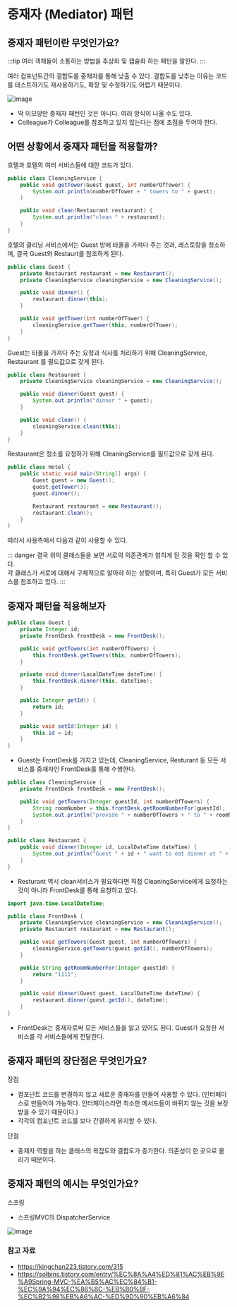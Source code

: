 # 중재자 (Mediator) 패턴

## 중재자 패턴이란 무엇인가요?

:::tip
여러 객체들이 소통하는 방법을 추상화 및 캡슐화 하는 패턴을 말한다.
:::

여러 컴포넌트간의 결합도를 중재자를 통해 낮출 수 있다. 결합도를 낮추는 이유는 코드를 테스트하기도 재사용하기도, 확장 및 수정하기도 어렵기 때문이다.   

![image](https://user-images.githubusercontent.com/50647845/170155041-d1740ca9-7ee4-41f7-9fe9-821d80cc6676.png)

- 딱 이모양만 중재자 패턴인 것은 아니다. 여러 방식이 나올 수도 있다. 
- Colleague가 Colleague를 참조하고 있지 않는다는 점에 초점을 두어야 한다.

## 어떤 상황에서 중재자 패턴을 적용할까?

호텔과 호텔의 여러 서비스들에 대한 코드가 있다.

```java
public class CleaningService {
    public void getTower(Guest guest, int numberOfTower) {
        System.out.println(numberOfTower + " towers to " + guest);
    }

    public void clean(Restaurant restaurant) {
        System.out.println("clean " + restaurant);
    }
}
```

호텔의 클리닝 서비스에서는 Guest 방에 타올을 가져다 주는 것과, 레스토랑을 청소하며, 결국 Guest와 Restaurt를 참조하게 된다.

```java
public class Guest {
    private Restaurant restaurant = new Restaurant();
    private CleaningService cleaningService = new CleaningService();

    public void dinner() {
        restaurant.dinner(this);
    }

    public void getTower(int numberOfTower) {
        cleaningService.getTower(this, numberOfTower);
    }
}
```

Guest는 타올을 가져다 주는 요청과 식사를 처리하기 위해 CleaningService, Restaurant 를 필드값으로 갖게 된다.

```java
public class Restaurant {
    private CleaningService cleaningService = new CleaningService();

    public void dinner(Guest guest) {
        System.out.println("dinner " + guest);
    }

    public void clean() {
        cleaningService.clean(this);
    }
}
```

Restaurant은 청소를 요청하기 위해 CleaningService를 필드값으로 갖게 된다.

```java
public class Hotel {
    public static void main(String[] args) {
        Guest guest = new Guest();
        guest.getTower(3);
        guest.dinner();

        Restaurant restaurant = new Restaurant();
        restaurant.clean();
    }
}
```

따라서 사용측에서 다음과 같이 사용할 수 있다. 

::: danger
결국 위의 클래스들을 보면 서로의 의존관계가 얽히게 된 것을 확인 할 수 있다.  
각 클래스가 서로에 대해서 구체적으로 알아햐 하는 상황이며, 특히 Guest가 모든 서비스를 참조하고 있다.
:::

## 중재자 패턴을 적용해보자

```java
public class Guest {
    private Integer id;
    private FrontDesk frontDesk = new FrontDesk();

    public void getTowers(int numberOfTowers) {
        this.frontDesk.getTowers(this, numberOfTowers);
    }

    private void dinner(LocalDateTime dateTime) {
        this.frontDesk.dinner(this, dateTime);
    }

    public Integer getId() {
        return id;
    }

    public void setId(Integer id) {
        this.id = id;
    }
}
```

- Guest는 FrontDesk를 가지고 있는데, CleaningService, Resturant 등 모든 서비스를 중재자인 FrontDesk를 통해 수행한다.

```java
public class CleaningService {
    private FrontDesk frontDesk = new FrontDesk();

    public void getTowers(Integer guestId, int numberOfTowers) {
        String roomNumber = this.frontDesk.getRoomNumberFor(guestId);
        System.out.println("provide " + numberOfTowers + " to " + roomNumber);
    }
}
```

```java
public class Restaurant {
    public void dinner(Integer id, LocalDateTime dateTime) {
        System.out.println("Guest " + id + " want to eat dinner at " + dateTime);
    }
}
```

- Resturant 역시 clean서비스가 필요하다면 직접 CleaningService에게 요청하는 것이 아니라 FrontDesk를 통해 요청하고 있다.

```java
import java.time.LocalDateTime;

public class FrontDesk {
    private CleaningService cleaningService = new CleaningService();
    private Restaurant restaurant = new Restaurant();

    public void getTowers(Guest guest, int numberOfTowers) {
        cleaningService.getTowers(guest.getId(), numberOfTowers);
    }

    public String getRoomNumberFor(Integer guestId) {
        return "1111";
    }

    public void dinner(Guest guest, LocalDateTime dateTime) {
        restaurant.dinner(guest.getId(), dateTime);
    }
}
```

- FrontDesk는 중재자로써 모든 서비스들을 알고 있어도 된다. Guest가 요청한 서비스를 각 서비스들에게 전달한다.


## 중재자 패턴의 장단점은 무엇인가요?
장점

- 컴포넌트 코드를 변경하지 않고 새로운 중재자를 만들어 사용할 수 있다. (인터페이스로 만들어야 가능하다. 인터페이스라면 최소한 메서드들이 바뀌지 않는 것을 보장 받을 수 있기 때문이다.)
- 각각의 컴포넌트 코드를 보다 간결하게 유지할 수 있다.

단점

- 중재자 역할을 하는 클래스의 복잡도와 결합도가 증가한다. 의존성이 한 곳으로 몰리기 때문이다.

## 중재자 패턴의 예시는 무엇인가요?

스프링

- 스프링MVC의 DispatcherService 

![image](https://user-images.githubusercontent.com/50647845/170156292-334aa932-f590-4177-a2db-4da6c8649e8b.png)

### 참고 자료

- https://kingchan223.tistory.com/315
- https://solbins.tistory.com/entry/%EC%8A%A4%ED%81%AC%EB%9E%A9Spring-MVC-%EA%B5%AC%EC%84%B1-%EC%9A%94%EC%86%8C-%EB%B0%8F-%EC%B2%98%EB%A6%AC-%ED%9D%90%EB%A6%84